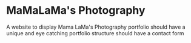 # MaMaLaMa's Photography
A website to display Mama LaMa's Photography portfolio
should have a unique and eye catching portfolio structure
should have a contact form
